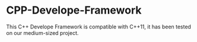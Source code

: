 # CPP-Develope-Framework

This C++ Develope Framework is compatible with C++11, it has been tested on our medium-sized project.

